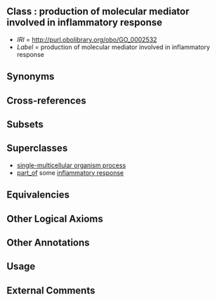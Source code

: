 
## Class : production of molecular mediator involved in inflammatory response

 * *IRI* = http://purl.obolibrary.org/obo/GO_0002532
 * *Label* = production of molecular mediator involved in inflammatory response

## Synonyms


## Cross-references


## Subsets


## Superclasses

 * [single-multicellular organism process](../../GO/07/GO_0044707.md)
 * [part_of](../../BFO/50/BFO_0000050.md) some [inflammatory response](../../GO/54/GO_0006954.md)

## Equivalencies


## Other Logical Axioms


## Other Annotations


## Usage


## External Comments

